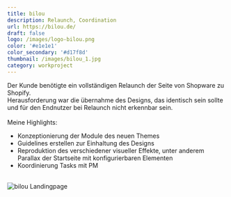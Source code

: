 ```yaml
---
title: bilou
description: Relaunch, Coordination 
url: https://bilou.de/
draft: false
logo: /images/logo-bilou.png
color: '#e1e1e1'
color_secondary: '#d17f8d'
thumbnail: /images/bilou_1.jpg
category: workproject
---
```

Der Kunde benötigte ein vollständigen Relaunch der Seite von Shopware zu Shopify.\
Herausforderung war die übernahme des Designs, das identisch sein sollte und für den Endnutzer bei Relaunch nicht erkennbar sein.\
\
Meine Highlights:
- Konzeptionierung der Module des neuen Themes
- Guidelines erstellen zur Einhaltung des Designs
- Reproduktion des verschiedener visueller Effekte, unter anderem Parallax der Startseite mit konfigurierbaren Elementen
- Koordinierung Tasks mit PM

\
![bilou Landingpage](/images/bilou_1.jpg)